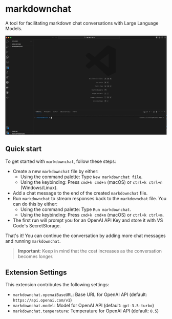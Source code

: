 # markdownchat

A tool for facilitating markdown chat conversations with Large Language Models.

![Example `markdownchat` conversation](https://raw.githubusercontent.com/aaronccasanova/markdownchat/main/markdownchat.gif)

## Quick start

To get started with `markdownchat`, follow these steps:

- Create a new `markdownchat` file by either:
  - Using the command palette: Type `New markdownchat file`.
  - Using the keybinding: Press `cmd+k cmd+n` (macOS) or `ctrl+k ctrl+n` (Windows/Linux).
- Add a chat message to the end of the created `markdownchat` file.
- Run `markdownchat` to stream responses back to the `markdownchat` file. You can do this by either:
  - Using the command palette: Type `Run markdownchat`.
  - Using the keybinding: Press `cmd+k cmd+m` (macOS) or `ctrl+k ctrl+m`.
- The first run will prompt you for an OpenAI API Key and store it with VS Code's SecretStorage.

That's it! You can continue the conversation by adding more chat messages and running `markdownchat`.

> **Important**: Keep in mind that the cost increases as the conversation becomes longer.

## Extension Settings

This extension contributes the following settings:

- `markdownchat.openaiBaseURL`: Base URL for OpenAI API (default: `https://api.openai.com/v1`)
- `markdownchat.model`: Model for OpenAI API (default: `gpt-3.5-turbo`)
- `markdownchat.temperature`: Temperature for OpenAI API (default: `0.5`)
